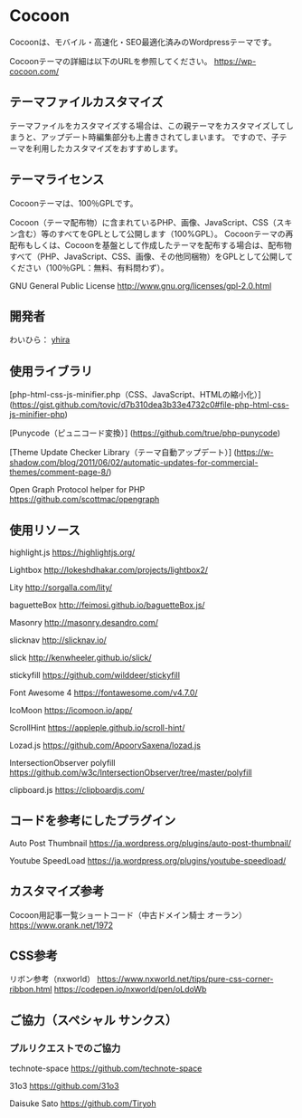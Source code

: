 Cocoon
===================================

Cocoonは、モバイル・高速化・SEO最適化済みのWordpressテーマです。

Cocoonテーマの詳細は以下のURLを参照してください。
https://wp-cocoon.com/

テーマファイルカスタマイズ
--------------------------
テーマファイルをカスタマイズする場合は、この親テーマをカスタマイズしてしまうと、アップデート時編集部分も上書きされてしまいます。
ですので、子テーマを利用したカスタマイズをおすすめします。

テーマライセンス
----------
Cocoonテーマは、100％GPLです。

Cocoon（テーマ配布物）に含まれているPHP、画像、JavaScript、CSS（スキン含む）等のすべてをGPLとして公開します（100%GPL）。
Cocoonテーマの再配布もしくは、Cocoonを基盤として作成したテーマを配布する場合は、配布物すべて（PHP、JavaScript、CSS、画像、その他同梱物）をGPLとして公開してください（100％GPL：無料、有料問わず）。


GNU General Public License
http://www.gnu.org/licenses/gpl-2.0.html

開発者
------
わいひら： [yhira](https://github.com/yhira)

使用ライブラリ
------
[php-html-css-js-minifier.php（CSS、JavaScript、HTMLの縮小化）]
(https://gist.github.com/tovic/d7b310dea3b33e4732c0#file-php-html-css-js-minifier-php)

[Punycode（ピュニコード変換）]
(https://github.com/true/php-punycode)

[Theme Update Checker Library（テーマ自動アップデート）]
(https://w-shadow.com/blog/2011/06/02/automatic-updates-for-commercial-themes/comment-page-8/)

Open Graph Protocol helper for PHP
https://github.com/scottmac/opengraph

使用リソース
------
highlight.js
https://highlightjs.org/

Lightbox
http://lokeshdhakar.com/projects/lightbox2/

Lity
http://sorgalla.com/lity/

baguetteBox
http://feimosi.github.io/baguetteBox.js/

Masonry
http://masonry.desandro.com/

slicknav
http://slicknav.io/

slick
http://kenwheeler.github.io/slick/

stickyfill
https://github.com/wilddeer/stickyfill

Font Awesome 4
https://fontawesome.com/v4.7.0/

IcoMoon
https://icomoon.io/app/

ScrollHint
https://appleple.github.io/scroll-hint/

Lozad.js
https://github.com/ApoorvSaxena/lozad.js

IntersectionObserver polyfill
https://github.com/w3c/IntersectionObserver/tree/master/polyfill

clipboard.js
https://clipboardjs.com/

コードを参考にしたプラグイン
------
Auto Post Thumbnail
https://ja.wordpress.org/plugins/auto-post-thumbnail/

Youtube SpeedLoad
https://ja.wordpress.org/plugins/youtube-speedload/

カスタマイズ参考
------
Cocoon用記事一覧ショートコード（中古ドメイン騎士 オーラン）
https://www.orank.net/1972

CSS参考
------
リボン参考（nxworld）
https://www.nxworld.net/tips/pure-css-corner-ribbon.html
https://codepen.io/nxworld/pen/oLdoWb

ご協力（スペシャル サンクス）
------

### プルリクエストでのご協力

technote-space
https://github.com/technote-space

31o3
https://github.com/31o3

Daisuke Sato
https://github.com/Tiryoh
